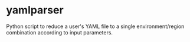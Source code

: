# yamlparser
Python script to reduce a user's YAML file to a single environment/region combination according to input parameters.
